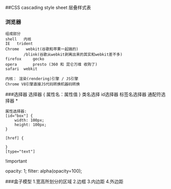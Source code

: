 ##CSS
	cascading style sheet 层叠样式表

### 浏览器
	组成部分
	shell 	内核
	IE	 trident
	Chrome   webkit(谷歌和苹果一起搞的)
			/blink(谷歌从webkit剥离出来的其实和webkit差不多)
	firefox		gecko
	opera		presto (360 和 昆仑万维 收购了)
	safari	webkit
	
	内核： 渲染(rendering)引擎 / JS引擎
	Chrome V8引擎直接JS代码转换机器码转换

###选择器
	选择器 {
		属性名：属性值
	}
	类名选择	id选择器	标签名选择器  通配符选择器 *
	
	属性选择器:
	[id="box"] {
		width: 100px;
		height: 100px;
	}
	
	[href] {
		
	}
	[type="text"]

!important

opacity: 1;
filter: alpha(opacity=100);

###盒子模型
	1.宽高所划分的区域
	2.边框
	3.内边距
	4.外边距	